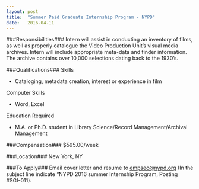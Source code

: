 ```yaml
---
layout: post
title:  "Summer Paid Graduate Internship Program - NYPD"
date:   2016-04-11
---
```




###Responsibilities###
Intern will assist in conducting an inventory of films, as well as properly catalogue the Video Production Unit’s visual media archives.  Intern will include appropriate meta-data and finder information.  The archive contains over 10,000 selections dating back to the 1930’s.


###Qualifications###
Skills

* Cataloging, metadata creation, interest or experience in film

Computer Skills

* Word, Excel

Education Required

* M.A. or Ph.D. student in Library Science/Record Management/Archival Management


###Compensation###
$595.00/week


###Location###
New York, NY




###To Apply###
Email cover letter and resume to empsec@nypd.org (In the subject line indicate “NYPD 2016 summer Internship Program, Posting #SGI-011).





